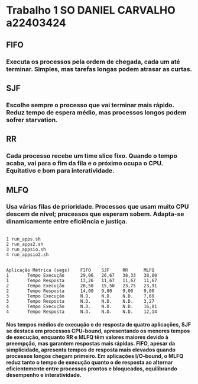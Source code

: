# Trabalho 1 SO DANIEL CARVALHO a22403424



## FIFO
### Executa os processos pela ordem de chegada, cada um até terminar. Simples, mas tarefas longas podem atrasar as curtas.

## SJF
### Escolhe sempre o processo que vai terminar mais rápido. Reduz tempo de espera médio, mas processos longos podem sofrer starvation.

## RR
### Cada processo recebe um time slice fixo. Quando o tempo acaba, vai para o fim da fila e o próximo ocupa o CPU. Equitativo e bom para interatividade.

## MLFQ
### Usa várias filas de prioridade. Processos que usam muito CPU descem de nível; processos que esperam sobem. Adapta-se dinamicamente entre eficiência e justiça.



```

1 run_apps.sh
2 run_apps2.sh
3 run_appsio.sh
4 run_appsio2.sh

 
Aplicação Métrica (segs)    FIFO    SJF     RR      MLFQ
1       Tempo Execução      29,06   26,67   38,33   38,00  
1       Tempo Resposta      13,26   11,67   11,67   11,67
2       Tempo Execução      20,50   15,50   23,75   23,91   
2       Tempo Resposta      14,00   9,00    9,00    9,00
3       Tempo Execução      N.D.    N.D.    N.D.    7,60
3       Tempo Resposta      N.D.    N.D.    N.D.    3,27
4       Tempo Execução      N.D.    N.D.    N.D.    16,81
4       Tempo Resposta      N.D.    N.D.    N.D.    12,14

```


#### Nos tempos médios de execução e de resposta de quatro aplicações, SJF se destaca em processos CPU-bound, apresentando os menores tempos de execução, enquanto RR e MLFQ têm valores maiores devido à preempção, mas garantem respostas mais rápidas. FIFO, apesar da simplicidade, apresenta tempos de resposta mais elevados quando processos longos chegam primeiro. Em aplicações I/O-bound, o MLFQ reduz tanto o tempo de execução quanto o de resposta ao alternar eficientemente entre processos prontos e bloqueados, equilibrando desempenho e interatividade.